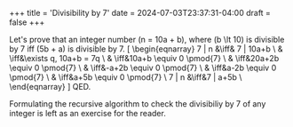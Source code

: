 +++
title = 'Divisibility by 7'
date = 2024-07-03T23:37:31-04:00
draft = false
+++

Let's prove that an integer number \(n = 10a + b\), where \(b \lt 10\) is divisible by 7 iff \(5b + a\)  is divisible by 7.
\[
\begin{eqnarray}
7 | n &\iff& 7 | 10a+b \\
& \iff&\exists q, 10a+b = 7q \\
& \iff&10a+b \equiv 0 \pmod{7} \\
& \iff&20a+2b \equiv 0 \pmod{7} \\
& \iff&-a+2b \equiv 0 \pmod{7} \\
& \iff&a-2b \equiv 0 \pmod{7} \\
& \iff&a+5b \equiv 0 \pmod{7} \\
7 | n &\iff&7 | a+5b \\
\end{eqnarray}
\]
QED.

Formulating the recursive algorithm to check the divisibiliy by 7 of any integer is left as an exercise for the reader.
